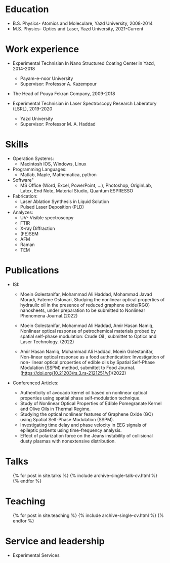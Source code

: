 Education
======
* B.S. Physics- Atomics and Moleculare, Yazd University, 2008-2014
* M.S. Physics- Optics and Laser, Yazd University, 2021-Current

Work experience
======
* Experimental Technisian In Nano Structured Coating Center in Yazd, 2014-2018
  * Payam-e-noor University
  * Supervisor: Professor A. Kazempour

* The Head of Pouya Fekran Company, 2009-2018

* Experimental Technisian in Laser Spectroscopy Research Laberatory (LSRL), 2019-2020
  * Yazd University
  * Supervisor: Professor M. A. Haddad
    
Skills
======
* Operation Systems:
  * Macintosh IOS, Windows, Linux
* Programming Languages:
  * Matlab, Maple, Mathematica, python
* Software"
  * MS Office (Word, Excel, PowerPoint, ...), Photoshop, OriginLab, Latex, End Note, Material Studio, Quantum ESPRESSO
* Fabrication:
  * Laser Ablation Synthesis in Liquid Solution
  * Pulsed Laser Deposition (PLD)
* Analyzes:
  * UV- Visible spectroscopy
  * FTIR
  * X-ray Diffraction
  * (FE)SEM
  * AFM
  * Raman
  * TEM

Publications
======
* ISI:

  * Moein Golestanifar, Mohammad Ali Haddad, Mohammad Javad Moradi, Fateme Ostovari, Studying the nonlinear optical properties of hydraulic oil in the presence of reduced graphene oxide(RGO) nanosheets, under preparation to be submitted to Nonlinear Phenomena Journal.(2022)
  
  * Moein Golestanifar, Mohammad Ali Haddad, Amir Hasan Namiq, Nonlinear optical response of petrochemical materials probed by spatial self-phase modulation: Crude Oil , submittet to Optics and Laser Technology. (2022)
  
  * Amir Hasan Namiq, Mohammad Ali Haddad, Moein Golestanifar, Non-linear optical response as a food authentication: Investigation of non- linear optical properties of edible oils by Spatial Self-Phase Modulation (SSPM) method, submittet to Food Journal.(https://doi.org/10.21203/rs.3.rs-2121251/v1)(2022)

* Conferenced Articles:

  * Authenticity of avocado kernel oil based on nonlinear optical properties using spatial phase self-modulation technique.
  * Study of Nonlinear Optical Properties of Edible Pomegranate Kernel and Olive Oils in Thermal Regime.
  * Studying the optical nonlinear features of Graphene Oxide (GO) using Spatial Self-Phase Modulation (SSPM).
  * Investigating time delay and phase velocity in EEG signals of epileptic patients using time-frequency analysis.
  * Effect of polarization force on the Jeans instability of collisional dusty plasmas with nonextensive distribution. 

  
Talks
======
  <ul>{% for post in site.talks %}
    {% include archive-single-talk-cv.html %}
  {% endfor %}</ul>
  
Teaching
======
  <ul>{% for post in site.teaching %}
    {% include archive-single-cv.html %}
  {% endfor %}</ul>
  
Service and leadership
======
* Experimental Services
